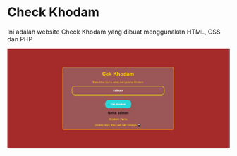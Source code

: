 # Check Khodam

Ini adalah website Check Khodam yang dibuat menggunakan HTML, CSS dan PHP

![alt text](image.png)